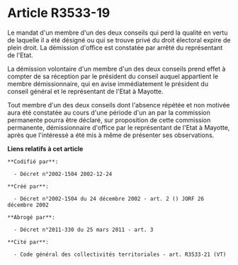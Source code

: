 # Article R3533-19

Le mandat d'un membre d'un des deux conseils qui perd la qualité en vertu de laquelle il a été désigné ou qui se trouve privé
du droit électoral expire de plein droit. La démission d'office est constatée par arrêté du représentant de l'Etat.

La démission volontaire d'un membre d'un des deux conseils prend effet à compter de sa réception par le président du conseil
auquel appartient le membre démissionnaire, qui en avise immédiatement le président du conseil général et le représentant de
l'Etat à Mayotte.

Tout membre d'un des deux conseils dont l'absence répétée et non motivée aura été constatée au cours d'une période d'un an
par la commission permanente pourra être déclaré, sur proposition de cette commission permanente, démissionnaire d'office par
le représentant de l'Etat à Mayotte, après que l'intéressé a été mis à même de présenter ses observations.

**Liens relatifs à cet article**

	**Codifié par**:

	  - Décret n°2002-1504 2002-12-24

	**Créé par**:

	  - Décret n°2002-1504 du 24 décembre 2002 - art. 2 () JORF 26 décembre 2002

	**Abrogé par**:

	  - Décret n°2011-330 du 25 mars 2011 - art. 3

	**Cité par**:

	  - Code général des collectivités territoriales - art. R3533-21 (VT)
